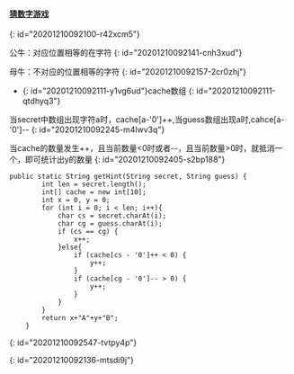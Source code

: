 #### [猜数字游戏](https://leetcode-cn.com/problems/bulls-and-cows/)
{: id="20201210092100-r42xcm5"}

公牛：对应位置相等的在字符
{: id="20201210092141-cnh3xud"}

母牛：不对应的位置相等的字符
{: id="20201210092157-2cr0zhj"}

* {: id="20201210092111-y1vg6ud"}cache数组
{: id="20201210092111-qtdhyq3"}

当secret中数组出现字符a时，cache[a-'0']++,当guess数组出现a时,cahce[a-'0']--
{: id="20201210092245-m4lwv3q"}

当cache的数量发生++，且当前数量<0时或者--，且当前数量>0时，就抵消一个，即可统计出y的数量
{: id="20201210092405-s2bp188"}

```
public static String getHint(String secret, String guess) {
        int len = secret.length();
        int[] cache = new int[10];
        int x = 0, y = 0;
        for (int i = 0; i < len; i++){
            char cs = secret.charAt(i);
            char cg = guess.charAt(i);
            if (cs == cg) {
                x++;
            }else{
                if (cache[cs - '0']++ < 0) {
                    y++;
                }
                if (cache[cg - '0']-- > 0) {
                    y++;
                }
            }
        }
        return x+"A"+y+"B";
    }
```
{: id="20201210092547-tvtpy4p"}

{: id="20201210092136-mtsdi9j"}
